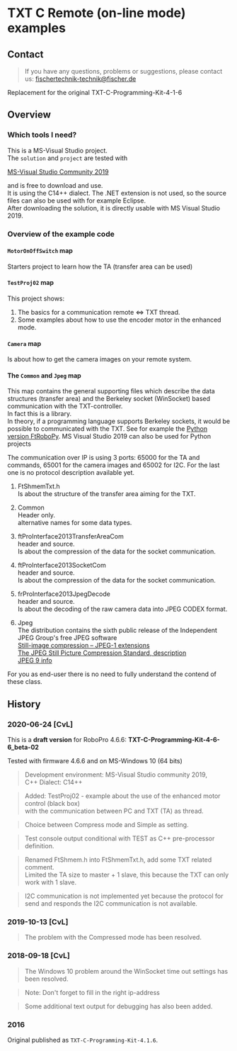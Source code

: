
# TXT C Remote (on-line mode) examples
## Contact 
> If you have any questions, problems or suggestions, please contact us: fischertechnik-technik@fischer.de

Replacement for the original TXT-C-Programming-Kit-4-1-6

## Overview

### Which tools I need?
This is a MS-Visual Studio project. <br/>
The `solution` and `project` are tested with
 
[MS-Visual Studio Community 2019](https://visualstudio.microsoft.com/vs/community/) 

and is free to download and use.<br/>
It is using the C14++ dialect. The .NET extension is not used, so the source files can also be used with for example Eclipse.<br/>
After downloading the solution, it is directly usable with MS Visual Studio 2019.<br/>



### Overview of the example code

#### `MotorOnOffSwitch` map
Starters project to learn how the TA (transfer area can be used)

#### `TestProj02` map
This project shows:
1. The basics for a communication remote <=> TXT thread.
2. Some examples about how to use the encoder motor in the enhanced mode.

#### `Camera` map
Is about how to get the camera images on your remote system.     

#### The `Common`  and `Jpeg` map
This map contains the general supporting files which describe the data structures (transfer area) and the Berkeley socket (WinSocket) based communication with the TXT-controller.<br/> In fact this is a library.<br/>
In theory, if a programming language supports Berkeley sockets, it would be possible to communicated with the TXT. See for example the [Python version FtRoboPy](https://github.com/ftrobopy/ftrobopy). MS Visual Studio 2019 can also be used for Python projects

The communication over IP is using 3 ports: 65000 for the TA and commands, 65001 for the camera images and 65002 for I2C. For the last one is no protocol description available yet.
1. FtShmemTxt.h<br/>
  Is about the structure of the transfer area aiming for the TXT.
1. Common<br/>
   Header only.<br/>
   alternative names for some data types.
   
2. ftProInterface2013TransferAreaCom<br/>
   header and source.<br/>
  Is about the compression of the data for the socket communication. 
1. ftProInterface2013SocketCom<br/>
    header and source.<br/>
   Is about the compression of the data for the socket communication.
2. frProInterface2013JpegDecode<br/>
    header and source.<br/>
    Is about the decoding of the raw camera data into JPEG CODEX format.
1. Jpeg<br/>
  The distribution contains the sixth public release of the Independent JPEG
  Group's free JPEG software <br/>
  [Still-image compression – JPEG-1 extensions](http://ijg.org/files/T-REC-T.871-201105-I!!PDF-E.pdf)<br/>
  [The JPEG Still Picture Compression Standard, description](http://ijg.org/files/Wallace.JPEG.pdf) <br/> 
  [JPEG 9 info](https://jpegclub.org/reference/reference-sources/)  
    
For you as end-user there is no need to fully understand the contend of these class.

####

## History
### 2020-06-24 [CvL]
This is a **draft version** for RoboPro 4.6.6: 
**TXT-C-Programming-Kit-4-6-6_beta-02**

Tested with firmware 4.6.6 and on MS-Windows 10 (64 bits)

> Development environment: MS-Visual Studio community 2019,<br/>
  C++ Dialect: C14++

> Added: TestProj02 - example about the use of the enhanced motor control (black box)<br/>
  with the communication between PC and TXT (TA) as thread.
  
> Choice between Compress mode and Simple as setting.<br/>
  
> Test console output conditional with TEST as C++ pre-processor definition. 

> Renamed FtShmem.h into FtShmemTxt.h, add some TXT related comment.<br/>
  Limited the TA size to master + 1 slave, this because the TXT can only work with 1 slave.
  
> I2C communication is not implemented yet because the protocol for send and responds the I2C communication is not available.

### 2019-10-13 [CvL]

> The problem  with the Compressed mode has been resolved.

### 2018-09-18 [CvL]

> The Windows 10 problem around the WinSocket time out settings has been resolved.  

> Note: Don't forget to fill in the right ip-address

> Some additional text output for debugging has also been added.
> 
### 2016 
Original published as `TXT-C-Programming-Kit-4.1.6`. 



